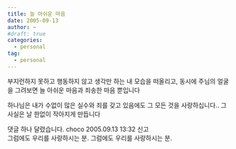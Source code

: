 ```yaml
---
title: 늘 아쉬운 마음
date: 2005-09-13
author: ~
#draft: true
categories:
  - personal
tag:
  - personal
---
```




부지런하지 못하고
행동하지 않고 생각만 하는 
내 모습을 떠올리고,
동시에 주님의 얼굴을 그려보면
늘 아쉬운 마음과 죄송한 마음 뿐입니다

하나님은
내가 수없이 많은 실수와 죄를 갖고 있음에도
그 모든 것을 사랑하십니다..
그 사실은 날 한없이 작아지게 만듭니다


 댓글 하나 달렸습니다.
 choco 2005.09.13 13:32 신고   
그럼에도 우리를 사랑하시는 분.
그럼에도 우리를 사랑하시는 분.




